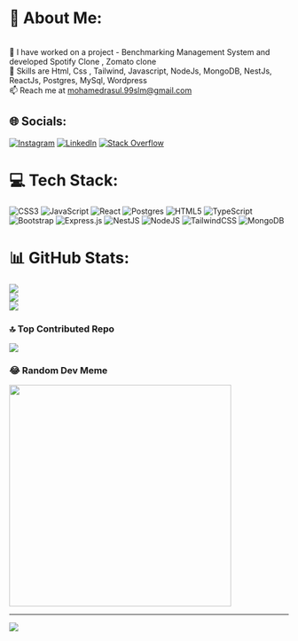 # 💫 About Me:
<br>🔭 I have worked on a project - Benchmarking Management System and developed Spotify Clone , Zomato clone<br>🌱 Skills are Html, Css , Tailwind, Javascript, NodeJs, MongoDB, NestJs, ReactJs, Postgres, MySql, Wordpress<br>📫 Reach me at mohamedrasul.99slm@gmail.com


## 🌐 Socials:
[![Instagram](https://img.shields.io/badge/Instagram-%23E4405F.svg?logo=Instagram&logoColor=white)](https://instagram.com/_.raxul.__) [![LinkedIn](https://img.shields.io/badge/LinkedIn-%230077B5.svg?logo=linkedin&logoColor=white)](https://linkedin.com/in/mohamed-rasul-m-s-55513218b) [![Stack Overflow](https://img.shields.io/badge/-Stackoverflow-FE7A16?logo=stack-overflow&logoColor=white)](https://stackoverflow.com/users/23957927) 

# 💻 Tech Stack:
![CSS3](https://img.shields.io/badge/css3-%231572B6.svg?style=flat&logo=css3&logoColor=white) ![JavaScript](https://img.shields.io/badge/javascript-%23323330.svg?style=flat&logo=javascript&logoColor=%23F7DF1E) ![React](https://img.shields.io/badge/react-%2320232a.svg?style=flat&logo=react&logoColor=%2361DAFB) ![Postgres](https://img.shields.io/badge/postgres-%23316192.svg?style=flat&logo=postgresql&logoColor=white) ![HTML5](https://img.shields.io/badge/html5-%23E34F26.svg?style=flat&logo=html5&logoColor=white) ![TypeScript](https://img.shields.io/badge/typescript-%23007ACC.svg?style=flat&logo=typescript&logoColor=white) ![Bootstrap](https://img.shields.io/badge/bootstrap-%238511FA.svg?style=flat&logo=bootstrap&logoColor=white) ![Express.js](https://img.shields.io/badge/express.js-%23404d59.svg?style=flat&logo=express&logoColor=%2361DAFB) ![NestJS](https://img.shields.io/badge/nestjs-%23E0234E.svg?style=flat&logo=nestjs&logoColor=white) ![NodeJS](https://img.shields.io/badge/node.js-6DA55F?style=flat&logo=node.js&logoColor=white) ![TailwindCSS](https://img.shields.io/badge/tailwindcss-%2338B2AC.svg?style=flat&logo=tailwind-css&logoColor=white) ![MongoDB](https://img.shields.io/badge/MongoDB-%234ea94b.svg?style=flat&logo=mongodb&logoColor=white)
# 📊 GitHub Stats:
![](https://github-readme-stats.vercel.app/api?username=Rasulms&theme=dark&hide_border=true&include_all_commits=true&count_private=false)<br/>
![](https://github-readme-streak-stats.herokuapp.com/?user=Rasulms&theme=dark&hide_border=true)<br/>
![](https://github-readme-stats.vercel.app/api/top-langs/?username=Rasulms&theme=dark&hide_border=true&include_all_commits=true&count_private=false&layout=compact)

### 🔝 Top Contributed Repo
![](https://github-contributor-stats.vercel.app/api?username=Rasulms&limit=5&theme=dark&combine_all_yearly_contributions=true)

### 😂 Random Dev Meme
<img src='https://randommeme-five.vercel.app/' style="height: 400px;"/>

---
[![](https://visitcount.itsvg.in/api?id=Rasulms&icon=2&color=0)](https://visitcount.itsvg.in)

<!-- Proudly created with GPRM ( https://gprm.itsvg.in ) -->
